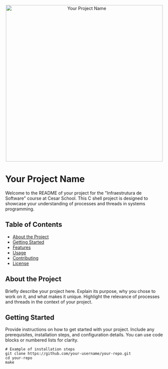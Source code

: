<p align="center">
  <img src="misc/Captura de Tela 2023-09-26 às 10.12.13.png" alt="Your Project Name" width="500">
</p>

# Your Project Name

Welcome to the README of your project for the "Infraestrutura de Software" course at Cesar School. This C shell project is designed to showcase your understanding of processes and threads in systems programming.

## Table of Contents

- [About the Project](#about-the-project)
- [Getting Started](#getting-started)
- [Features](#features)
- [Usage](#usage)
- [Contributing](#contributing)
- [License](#license)

## About the Project

Briefly describe your project here. Explain its purpose, why you chose to work on it, and what makes it unique. Highlight the relevance of processes and threads in the context of your project.

## Getting Started

Provide instructions on how to get started with your project. Include any prerequisites, installation steps, and configuration details. You can use code blocks or numbered lists for clarity.

```shell
# Example of installation steps
git clone https://github.com/your-username/your-repo.git
cd your-repo
make

